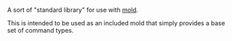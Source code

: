 A sort of "standard library" for use with [mold](https://github.com/scizzorz/mold).

This is intended to be used as an included mold that simply provides a base set
of command types.
